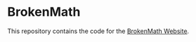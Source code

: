 # BrokenMath

This repository contains the code for the [BrokenMath Website](https://www.sycophanticmath.ai/).